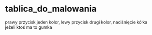 # tablica_do_malowania
prawy przycisk jeden kolor, lewy przycisk drugi kolor, naciśnięcie kółka jeżeli ktoś ma to gumka
